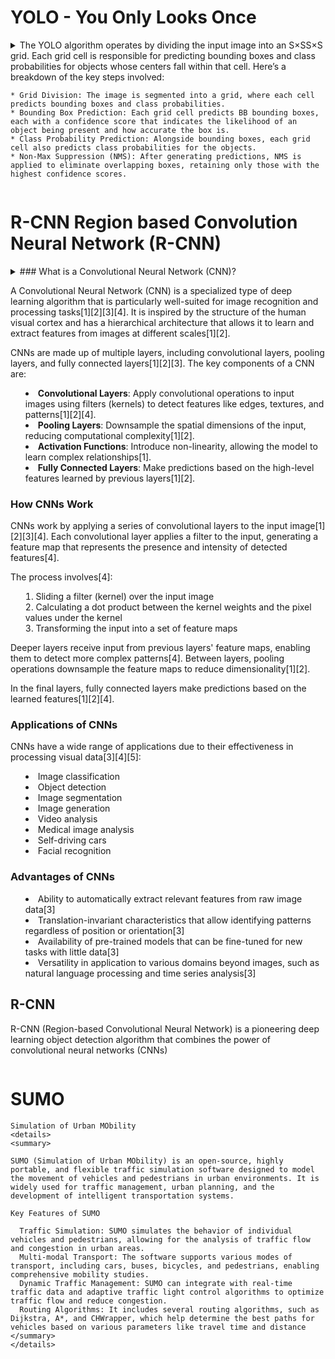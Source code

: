 # YOLO - You Only Looks Once

<details>
 <summary>
The YOLO algorithm operates by dividing the input image into an S×SS×S grid. Each grid cell is responsible for predicting bounding boxes and class probabilities for objects whose centers fall within that cell. Here’s a breakdown of the key steps involved:

    * Grid Division: The image is segmented into a grid, where each cell predicts bounding boxes and class probabilities.
    * Bounding Box Prediction: Each grid cell predicts BB bounding boxes, each with a confidence score that indicates the likelihood of an object being present and how accurate the box is.
    * Class Probability Prediction: Alongside bounding boxes, each grid cell also predicts class probabilities for the objects.
    * Non-Max Suppression (NMS): After generating predictions, NMS is applied to eliminate overlapping boxes, retaining only those with the highest confidence scores.
</summary>
</details>


# R-CNN Region based Convolution Neural Network (R-CNN)

<details>
<summary>
### What is a Convolutional Neural Network (CNN)?

A Convolutional Neural Network (CNN) is a specialized type of deep learning algorithm that is particularly well-suited for image recognition and processing tasks[1][2][3][4]. It is inspired by the structure of the human visual cortex and has a hierarchical architecture that allows it to learn and extract features from images at different scales[1][2].

CNNs are made up of multiple layers, including convolutional layers, pooling layers, and fully connected layers[1][2][3]. The key components of a CNN are:

- **Convolutional Layers**: Apply convolutional operations to input images using filters (kernels) to detect features like edges, textures, and patterns[1][2][4].
- **Pooling Layers**: Downsample the spatial dimensions of the input, reducing computational complexity[1][2].
- **Activation Functions**: Introduce non-linearity, allowing the model to learn complex relationships[1].
- **Fully Connected Layers**: Make predictions based on the high-level features learned by previous layers[1][2].

### How CNNs Work

CNNs work by applying a series of convolutional layers to the input image[1][2][3][4]. Each convolutional layer applies a filter to the input, generating a feature map that represents the presence and intensity of detected features[4].

The process involves[4]:

1. Sliding a filter (kernel) over the input image
2. Calculating a dot product between the kernel weights and the pixel values under the kernel
3. Transforming the input into a set of feature maps

Deeper layers receive input from previous layers' feature maps, enabling them to detect more complex patterns[4]. Between layers, pooling operations downsample the feature maps to reduce dimensionality[1][2].

In the final layers, fully connected layers make predictions based on the learned features[1][2][4].

### Applications of CNNs

CNNs have a wide range of applications due to their effectiveness in processing visual data[3][4][5]:

- Image classification
- Object detection
- Image segmentation
- Image generation
- Video analysis
- Medical image analysis
- Self-driving cars
- Facial recognition

### Advantages of CNNs

- Ability to automatically extract relevant features from raw image data[3]
- Translation-invariant characteristics that allow identifying patterns regardless of position or orientation[3]
- Availability of pre-trained models that can be fine-tuned for new tasks with little data[3]
- Versatility in application to various domains beyond images, such as natural language processing and time series analysis[3]

 ## R-CNN
R-CNN (Region-based Convolutional Neural Network) is a pioneering deep learning object detection algorithm that combines the power of convolutional neural networks (CNNs)
</summary>
</details>

 # SUMO
  ```
  Simulation of Urban MObility
<details>
<summary>

  SUMO (Simulation of Urban MObility) is an open-source, highly portable, and flexible traffic simulation software designed to model the movement of vehicles and pedestrians in urban environments. It is widely used for traffic management, urban planning, and the development of intelligent transportation systems.

 Key Features of SUMO

    Traffic Simulation: SUMO simulates the behavior of individual vehicles and pedestrians, allowing for the analysis of traffic flow and congestion in urban areas.
    Multi-modal Transport: The software supports various modes of transport, including cars, buses, bicycles, and pedestrians, enabling comprehensive mobility studies.
    Dynamic Traffic Management: SUMO can integrate with real-time traffic data and adaptive traffic light control algorithms to optimize traffic flow and reduce congestion.
    Routing Algorithms: It includes several routing algorithms, such as Dijkstra, A*, and CHWrapper, which help determine the best paths for vehicles based on various parameters like travel time and distance
</summary>
</details>
